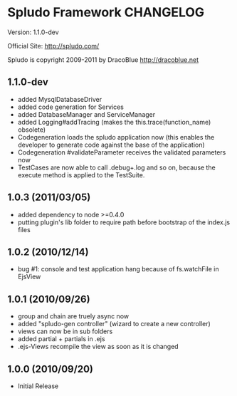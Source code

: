 Spludo Framework CHANGELOG
=======================

Version: 1.1.0-dev

Official Site: <http://spludo.com/>

Spludo is copyright 2009-2011 by DracoBlue <http://dracoblue.net>

## 1.1.0-dev

* added MysqlDatabaseDriver
* added code generation for Services
* added DatabaseManager and ServiceManager
* added Logging#addTracing (makes the this.trace(function_name) obsolete)
* Codegeneration loads the spludo application now (this enables the developer
  to generate code against the base of the application)
* Codegeneration #validateParameter receives the validated parameters now
* TestCases are now able to call .debug+.log and so on, because the execute
  method is applied to the TestSuite.

## 1.0.3 (2011/03/05)

* added dependency to node >=0.4.0
* putting plugin's lib folder to require path before bootstrap of the index.js files

## 1.0.2 (2010/12/14)

* bug #1: console and test application hang because of fs.watchFile in EjsView

## 1.0.1 (2010/09/26)

* group and chain are truely async now
* added "spludo-gen controller" (wizard to create a new controller)
* views can now be in sub folders
* added partial + partials in .ejs
* .ejs-Views recompile the view as soon as it is changed

## 1.0.0 (2010/09/20)

* Initial Release

